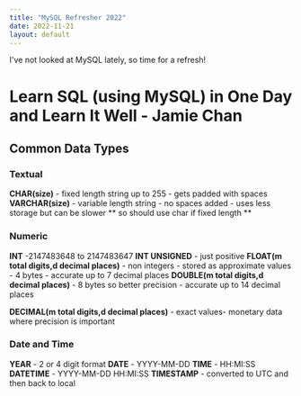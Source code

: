 ```yaml
---
title: "MySQL Refresher 2022"
date: 2022-11-21
layout: default
---
```


I've not looked at MySQL lately, so time for a refresh!

# Learn SQL (using MySQL) in One Day and Learn It Well - Jamie Chan

## Common Data Types

### Textual

**CHAR(size)** - fixed length string up to 255 - gets padded with spaces
**VARCHAR(size)** - variable length string - no spaces added - uses less storage but can be slower ** so should use char if fixed length **

### Numeric

**INT** -2147483648 to 2147483647
**INT UNSIGNED** - just positive
**FLOAT(m total digits,d decimal places)** - non integers - stored as approximate values - 4 bytes - accurate up to 7 decimal places
**DOUBLE(m total digits,d decimal places)** - 8 bytes so better precision - accurate up to 14 decimal places

**DECIMAL(m total digits,d decimal places)** - exact values- monetary data where precision is important

### Date and Time
**YEAR** - 2 or 4 digit format
**DATE** - YYYY-MM-DD
**TIME** - HH:MI:SS
**DATETIME** - YYYY-MM-DD HH:MI:SS
**TIMESTAMP** - converted to UTC and then back to local


